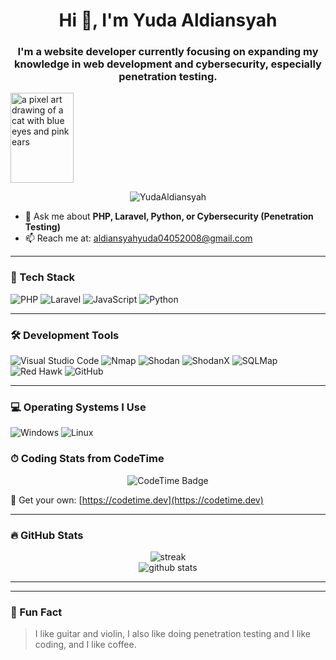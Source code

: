 <h1 align="center">
  Hi 👋, I'm Yuda Aldiansyah
</h1>
<h3 align="center">I'm a website developer currently focusing on expanding my knowledge in web development and cybersecurity, especially penetration testing.</h3>
<img src="https://media.tenor.com/L1FRa5-vuYcAAAAi/anime-demon-slayer.gif" width="101.17269076305223" height="144" alt="a pixel art drawing of a cat with blue eyes and pink ears" fetchpriority="high" style="max-width: 360px; background-color: unset;">

<p align="center">
  <img src="https://komarev.com/ghpvc/?username=YudaAldiansyah&label=Profile%20views&color=0e75b6&style=flat" alt="YudaAldiansyah" />
</p>

- 💬 Ask me about **PHP, Laravel, Python, or Cybersecurity (Penetration Testing)**
- 📫 Reach me at: [aldiansyahyuda04052008@gmail.com](mailto:aldiansyahyuda04052008@gmail.com)

---

### 🧰 Tech Stack

![PHP](https://img.shields.io/badge/-PHP-777BB4?style=for-the-badge&logo=php&logoColor=white)
![Laravel](https://img.shields.io/badge/-Laravel-F55247?style=for-the-badge&logo=laravel&logoColor=white)
![JavaScript](https://img.shields.io/badge/-JavaScript-F7DF1E?style=for-the-badge&logo=javascript&logoColor=black)
![Python](https://img.shields.io/badge/-Python-3776AB?style=for-the-badge&logo=python&logoColor=white)

---

### 🛠 Development Tools

![Visual Studio Code](https://img.shields.io/badge/-VSCode-007ACC?style=for-the-badge&logo=visual-studio-code&logoColor=white)
![Nmap](https://img.shields.io/badge/-Nmap-004572?style=for-the-badge&logoColor=white)
![Shodan](https://img.shields.io/badge/-Shodan-F30000?style=for-the-badge&logoColor=white)
![ShodanX](https://img.shields.io/badge/-ShodanX-111111?style=for-the-badge&logoColor=white)
![SQLMap](https://img.shields.io/badge/-SQLMap-800000?style=for-the-badge&logoColor=white)
![Red Hawk](https://img.shields.io/badge/-Redhawk-FF0000?style=for-the-badge&logoColor=white)
![GitHub](https://img.shields.io/badge/-GitHub-181717?style=for-the-badge&logo=github&logoColor=white)

---

### 💻 Operating Systems I Use

![Windows](https://img.shields.io/badge/-Windows-0078D6?style=for-the-badge&logo=windows&logoColor=white)
![Linux](https://img.shields.io/badge/-Linux-FCC624?style=for-the-badge&logo=linux&logoColor=black)


### ⏱ Coding Stats from CodeTime

<p align="center">
<img href="https://codetime.dev" alt="CodeTime Badge" src="https://img.shields.io/endpoint?style=social&color=&url=https%3A%2F%2Fapi.codetime.dev%2Fv3%2Fusers%2Fshield%3Fuid%3D32809">
</p>

🔗 Get your own: [https://codetime.dev](https://codetime.dev)

---

### 🔥 GitHub Stats

<p align="center">
<img src="https://streak-stats.demolab.com?user=YudaAldiansyah&theme=tokyonight&hide_border=true" alt="streak" />

  <br />
  <img src="https://github-readme-stats.vercel.app/api?username=YudaAldiansyah&show_icons=true&theme=tokyonight&hide_border=true" alt="github stats" />
</p>

---


---

### 📌 Fun Fact

> I like guitar and violin, I also like doing penetration testing and I like coding, and I like coffee.
